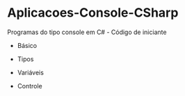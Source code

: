 # Aplicacoes-Console-CSharp
Programas do tipo console em C# - Código de iniciante

- Básico

- Tipos

- Variáveis

- Controle

  
